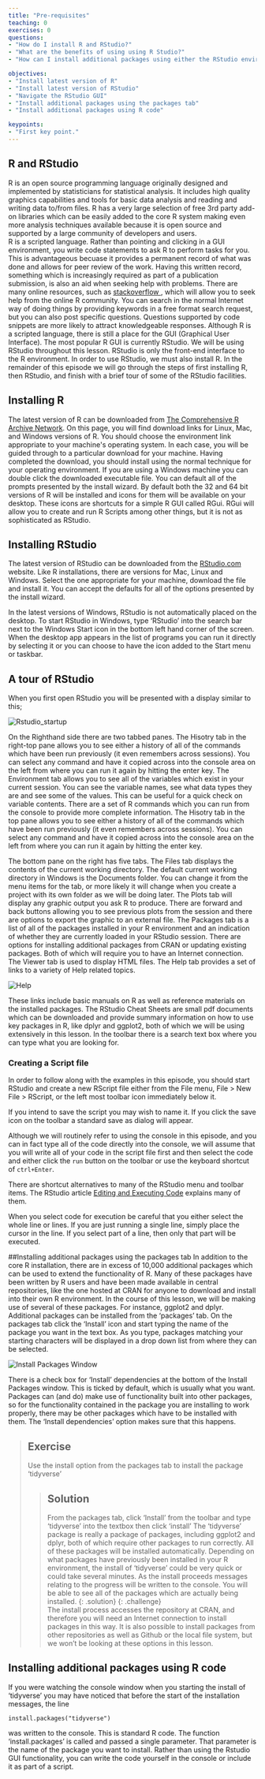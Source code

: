 ```yaml
---
title: "Pre-requisites"
teaching: 0
exercises: 0
questions:
- "How do I install R and RStudio?"
- "What are the benefits of using using R Studio?"
- "How can I install additional packages using either the RStudio environment or simple R code"

objectives:
- "Install latest version of R" 
- "Install latest version of RStudio" 
- "Navigate the RStudio GUI"
- "Install additional packages using the packages tab"
- "Install additional packages using R code" 

keypoints:
- "First key point."
---
```


## R and RStudio

R is an open source programming language originally designed and implemented by statisticians for statistical analysis. It includes high quality graphics capabilities and tools for basic data analysis and reading and writing data to/from files.
R has a very large selection of free 3rd party add-on libraries which can be easily added to the core R system making even more analysis techniques available because it is open source and supported by a large community of developers and users.  
R is a scripted language. Rather than pointing and clicking in a GUI environment, you write code statements to ask R to perform tasks for you. This is advantageous becuase it provides a permanent record of what was done and allows for peer review of the work.
Having this written record, something which is increasingly required as part of a publication submission, is also an aid when seeking help with problems. 
There are many online resources, such as [stackoverflow ]( https://stackoverflow.com/questions/tagged/r),  which will allow you to seek help from the online R community. You can search in the normal Internet way of doing things by providing keywords in a free format search request, but you can also post specific questions. Questions supported by code snippets are more likely to attract knowledgeable responses.
Although R is a scripted language, there is still a place for the GUI (Graphical User Interface). The most popular R GUI is currently RStudio. We will be using RStudio throughout this lesson. RStudio is only the front-end interface to the R environment. In order to use RStudio, we must also install R.
In the remainder of this episode we will go through the steps of first installing R, then RStudio, and finish with a brief tour of some of the RStudio facilities.

## Installing R
The latest version of R can be downloaded from [The Comprehensive R Archive Network]( https://cran.r-project.org/). On this page, you will find download links for Linux, Mac, and Windows versions of R. You should choose the environment link appropriate to your machine's operating system. In each case, you will be guided through to a particular download for your machine. 
Having completed the download, you should install using the normal technique for your operating environment. If you are using a Windows machine you can double click the downloaded executable file.  You can default all of the prompts presented by the install wizard. By default both the 32 and 64 bit versions of R will be installed and icons for them will be available on your desktop.
These icons are shortcuts for a simple R GUI called RGui. RGui will allow you to create and run R Scripts among other things, but it is not as sophisticated as RStudio. 
## Installing RStudio
The latest version of RStudio can be downloaded from the [RStudio.com]( https://www.rstudio.com/) website.
Like R installations, there are versions for Mac, Linux and Windows. Select the one appropriate for your machine, download the file and install it. You can accept the defaults for all of the options presented by the install wizard.

In the latest versions of Windows, RStudio is not automatically placed on the desktop. To start RStudio in Windows, type ‘RStudio’ into the search bar next to the Windows Start icon in the bottom left hand corner of the screen. When the desktop app appears in the list of programs you can run it directly by selecting it or you can choose to have the icon added to the Start menu or taskbar. 

## A tour of RStudio
When you first open RStudio you will be presented with a display similar to this;

![Rstudio_startup](../fig/R_00_Rstudio_01.png)

On the Righthand side there are two tabbed panes. The Hisotry tab in the right-top pane allows you to see either a history of all of the commands which have been run previously (it even remembers across sessions).  You can select any command and have it copied across into the console area on the left from where you can run it again by hitting the enter key. The Environment tab allows you to see all of the variables which exist in your current session. You can see the variable names, see what data types they are and see some of the values.  This can be useful for a quick check on variable contents. There are a set of R commands which you can run from the console to provide more complete information. The Hisotry tab in the top pane allows you to see either a history of all of the commands which have been run previously (it even remembers across sessions).  You can select any command and have it copied across into the console area on the left from where you can run it again by hitting the enter key. 

The bottom pane on the right has five tabs. 
The Files tab displays the contents of the current working directory. The default current working directory in Windows is the Documents folder.  You can change it from the menu items for the tab, or more likely it will change when you create a project with its own folder as we will be doing later. 
The Plots tab will display any graphic output you ask R to produce. There are forward and back buttons allowing you to see previous plots from the session and there are options to export the graphic to an external file.
The Packages tab is a list of all of the packages installed in your R environment and an indication of whether they are currently loaded in your RStudio session. There are options for installing additional packages from CRAN or updating existing packages. Both of which will require you to have an Internet connection.
The Viewer tab is used to display HTML files.
The Help tab provides a set of links to a variety of Help related topics. 

![Help](../fig/R_00_Rstudio_02.png)

These links include basic manuals on R  as well as reference materials on the installed packages. The RStudio Cheat Sheets are small pdf documents which can be downloaded and provide summary information on how to use key packages in R, like dplyr and ggplot2, both of which we will be using extensively in this lesson.
In the toolbar there is a search text box where you can type what you are looking for.
### Creating a Script file
In order to follow along with the examples in this episode, you should start RStudio and create a new RScript file either from the File menu, File > New File > RScript, or the left most toolbar icon immediately below it.

If you intend to save the script you may wish to name it. If you click the save icon on the toolbar a standard save as dialog will appear.

Although we will routinely refer to using the console in this episode, and you can in fact type all of the code directly into the console, we will assume that you will write all of your code in the script file first and then select the code and either click the `run` button on the toolbar or use the keyboard shortcut of `ctrl+Enter`.

There are shortcut alternatives to many of the RStudio menu and toolbar items. The RStudio article [Editing and Executing Code](https://support.rstudio.com/hc/en-us/articles/200484448-Editing-and-Executing-Code) explains many of them.

When you select code for execution be careful that you either select the whole line or lines. If you are just running a single line, simply place the cursor in the line. If you select part of a line, then only that part will be executed.

##Installing additional packages using the packages tab
In addition to the core R installation, there are in excess of 10,000 additional packages which can be used to extend the functionality of R. Many of these packages have been written by R users and have been made available in central repositories, like the one hosted at CRAN for anyone to download and install into their own R environment. In the course of this lesson, we will be making use of several of these packages.  For instance, ggplot2 and dplyr. 
Additional packages can be installed from the ‘packages’ tab.
On the packages tab click the ‘Install’ icon and start typing the name of the package you want in the text box. As you type, packages matching your starting characters will be displayed in a drop down list from where they can be selected.

![Install Packages Window](../fig/R_00_Rstudio_03.png)

There is a check box for ‘Install’ dependencies at the bottom of the Install Packages window. This is ticked by default, which is usually what you want. Packages can (and do) make use of functionality built into other packages, so for the functionality contained in the package you are installing to work properly, there may be other packages which have to be installed with them. The ‘Install dependencies’ option makes sure that this happens.

> ## Exercise
> Use the install option from the packages tab to install the package ‘tidyverse’
> 
> 
> > ## Solution
> > From the packages tab, click ‘Install’ from the toolbar and type ‘tidyverse’ into the textbox then click ‘install’
> > The ‘tidyverse’ package is really a package of packages, including ggplot2 and dplyr, both of which require other packages to run correctly. All of these packages will be installed automatically. 
> > Depending on what packages have previously been installed in your R environment, the install of ‘tidyverse’ could be very quick or could take several minutes.
> > As the install proceeds messages relating to the progress will be written to the console. You will be able to see all of the packages which are actually being installed.
> {: .solution}
{: .challenge}  
The install process accesses the repository at CRAN, and therefore you will need an Internet connection to install packages in this way.
It is also possible to install packages from other repositories as well as Github or the local file system, but we won’t be looking at these options in this lesson.


## Installing additional packages using R code
If you were watching the console window when you starting the install of ‘tidyverse’ you may have noticed that before the start of the installation messages, the line

~~~
install.packages("tidyverse")
~~~

was written to the console. 
This is standard R code. The function ‘install.packages’ is called and passed a single parameter.  That parameter is the name of the package you want to install.
Rather than using the Rstudio GUI functionality, you can write the code yourself in the console or include it as part of a script.
